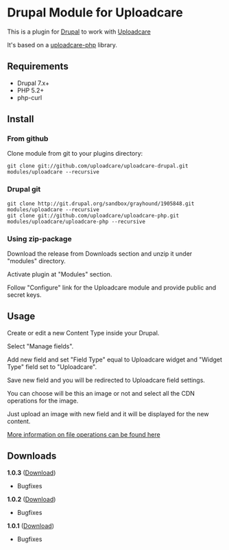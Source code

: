 # Drupal Module for Uploadcare

This is a plugin for [Drupal][3] to work with [Uploadcare][1]

It's based on a [uploadcare-php][4] library.

## Requirements

- Drupal 7.x+
- PHP 5.2+
- php-curl

## Install 

### From github

Clone module from git to your plugins directory:

    git clone git://github.com/uploadcare/uploadcare-drupal.git modules/uploadcare --recursive
    
### Drupal git

	git clone http://git.drupal.org/sandbox/grayhound/1905848.git modules/uploadcare --recursive
	git clone git://github.com/uploadcare/uploadcare-php.git modules/uploadcare/uploadcare-php --recursive
	
### Using zip-package

Download the release from Downloads section and unzip it under "modules" directory.

Activate plugin at "Modules" section.

Follow "Configure" link for the Uploadcare module and provide public and secret keys.

## Usage

Create or edit a new Content Type inside your Drupal.

Select "Manage fields".

Add new field and set "Field Type" equal to Uploadcare widget and "Widget Type" field set to "Uploadcare".

Save new field and you will be redirected to Uploadcare field settings.

You can choose will be this an image or not and select all the CDN operations for the image.

Just upload an image with new field and it will be displayed for the new content.

[More information on file operations can be found here][2]

## Downloads

**1.0.3** ([Download](https://ucarecdn.com/14c42caf-f5bd-4488-ab30-97b3b5079f3c/uploadcare-drupal_1.0.3.zip))
* Bugfixes

**1.0.2** ([Download](https://ucarecdn.com/11f02ead-fd66-4108-aedd-b3394b324d73/uploadcare-drupal_1.0.2.zip))
* Bugfixes

**1.0.1** ([Download](https://ucarecdn.com/db0033ad-c84a-498e-8ca9-c01e6d49510a/uploadcare-drupal_1.0.1.zip))
* Bugfixes

[1]: https://uploadcare.com/
[2]: https://uploadcare.com/documentation/reference/basic/cdn.html
[3]: http://drupal.org/
[4]: https://github.com/uploadcare/uploadcare-php
